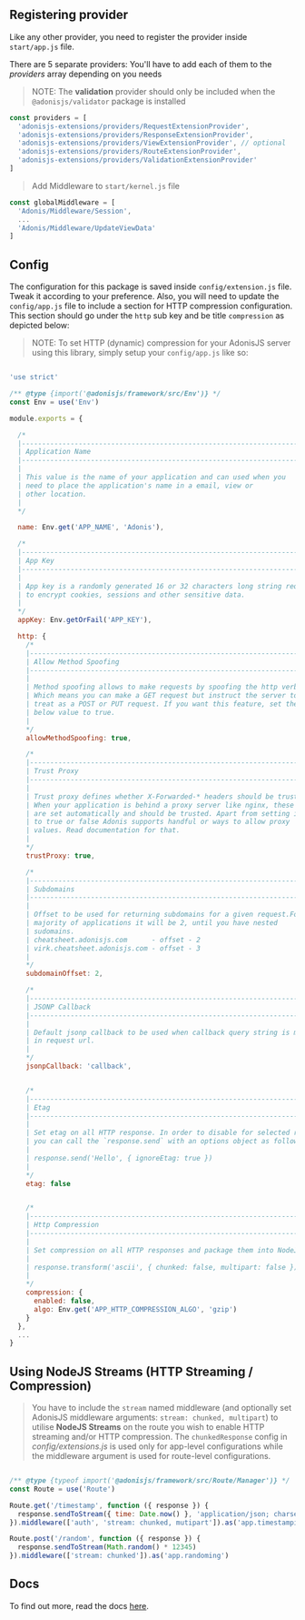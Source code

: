 ## Registering provider

Like any other provider, you need to register the provider inside `start/app.js` file.

There are 5 separate providers: You'll have to add each of them to the _providers_ array depending on you needs

>NOTE: The **validation** provider should only be included when the `@adonisjs/validator` package is installed

```js
const providers = [
  'adonisjs-extensions/providers/RequestExtensionProvider',
  'adonisjs-extensions/providers/ResponseExtensionProvider',
  'adonisjs-extensions/providers/ViewExtensionProvider', // optional
  'adonisjs-extensions/providers/RouteExtensionProvider',
  'adonisjs-extensions/providers/ValidationExtensionProvider'
]
```

>Add Middleware to `start/kernel.js` file

```js
const globalMiddleware = [
  'Adonis/Middleware/Session',
  ...
  'Adonis/Middleware/UpdateViewData'
]
```

## Config

The configuration for this package is saved inside `config/extension.js` file. Tweak it according to your preference. Also, you will need to update the `config/app.js` file to include a section for HTTP compression configuration. This section should go under the `http` sub key and be title `compression` as depicted below:

>NOTE: To set HTTP (dynamic) compression for your AdonisJS server using this library, simply setup your `config/app.js` like so:

```js

'use strict'

/** @type {import('@adonisjs/framework/src/Env')} */
const Env = use('Env')

module.exports = {

  /*
  |--------------------------------------------------------------------------
  | Application Name
  |--------------------------------------------------------------------------
  |
  | This value is the name of your application and can used when you
  | need to place the application's name in a email, view or
  | other location.
  |
  */

  name: Env.get('APP_NAME', 'Adonis'),

  /*
  |--------------------------------------------------------------------------
  | App Key
  |--------------------------------------------------------------------------
  |
  | App key is a randomly generated 16 or 32 characters long string required
  | to encrypt cookies, sessions and other sensitive data.
  |
  */
  appKey: Env.getOrFail('APP_KEY'),

  http: {
    /*
    |--------------------------------------------------------------------------
    | Allow Method Spoofing
    |--------------------------------------------------------------------------
    |
    | Method spoofing allows to make requests by spoofing the http verb.
    | Which means you can make a GET request but instruct the server to
    | treat as a POST or PUT request. If you want this feature, set the
    | below value to true.
    |
    */
    allowMethodSpoofing: true,

    /*
    |--------------------------------------------------------------------------
    | Trust Proxy
    |--------------------------------------------------------------------------
    |
    | Trust proxy defines whether X-Forwarded-* headers should be trusted or not.
    | When your application is behind a proxy server like nginx, these values
    | are set automatically and should be trusted. Apart from setting it
    | to true or false Adonis supports handful or ways to allow proxy
    | values. Read documentation for that.
    |
    */
    trustProxy: true,

    /*
    |--------------------------------------------------------------------------
    | Subdomains
    |--------------------------------------------------------------------------
    |
    | Offset to be used for returning subdomains for a given request.For
    | majority of applications it will be 2, until you have nested
    | sudomains.
    | cheatsheet.adonisjs.com      - offset - 2
    | virk.cheatsheet.adonisjs.com - offset - 3
    |
    */
    subdomainOffset: 2,

    /*
    |--------------------------------------------------------------------------
    | JSONP Callback
    |--------------------------------------------------------------------------
    |
    | Default jsonp callback to be used when callback query string is missing
    | in request url.
    |
    */
    jsonpCallback: 'callback',


    /*
    |--------------------------------------------------------------------------
    | Etag
    |--------------------------------------------------------------------------
    |
    | Set etag on all HTTP response. In order to disable for selected routes,
    | you can call the `response.send` with an options object as follows.
    |
    | response.send('Hello', { ignoreEtag: true })
    |
    */
    etag: false


    /*
    |--------------------------------------------------------------------------
    | Http Compression
    |--------------------------------------------------------------------------
    |
    | Set compression on all HTTP responses and package them into NodeJS Streams.
    |
    | response.transform('ascii', { chunked: false, multipart: false }).sendToStream(Date.now())
    |
    */
    compression: {
      enabled: false,
      algo: Env.get('APP_HTTP_COMPRESSION_ALGO', 'gzip')
    }
  },
  ...
}
```
## Using NodeJS Streams (HTTP Streaming / Compression)

>You have to include the `stream` named middleware (and optionally set AdonisJS middleware arguments: `stream: chunked, multipart`) to utilise **NodeJS Streams** on the route you wish to enable HTTP streaming and/or HTTP compression. The `chunkedResponse` config in _config/extensions.js_ is used only for app-level configurations while the middleware argument is used for route-level configurations.

```js

/** @type {typeof import('@adonisjs/framework/src/Route/Manager')} */
const Route = use('Route')

Route.get('/timestamp', function ({ response }) {
  response.sendToStream({ time: Date.now() }, 'application/json; charset=utf-8')
}).middleware(['auth', 'stream: chunked, mutipart']).as('app.timestamping')

Route.post('/random', function ({ response }) {
  response.sendToStream(Math.random() * 12345)
}).middleware(['stream: chunked']).as('app.randoming')
```

## Docs

To find out more, read the docs [here](https://github.com/stitchng/adonis-extensions).
